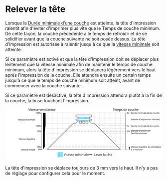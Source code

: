 Relever la tête
===

Lorsque la [Durée minimale d’une couche](./cool_min_layer_time.md) est atteinte, la tête d'impression ralentit afin d'éviter d'imprimer plus vite que le Temps de couche minimum. De cette façon, la couche précédente a le temps de refroidir et de se solidifier avant que la couche suivante ne soit posée dessus. La tête d'impression est autorisée à ralentir jusqu'à ce que la [vitesse minimale](./cool_min_speed.md) soit atteinte.

Si ce paramètre est activé et que la tête d'impression doit se déplacer plus lentement que la vitesse minimale afin de maintenir le temps de couche minimum, alors la tête d'impression se déplacera légèrement vers le haut après l'impression de la couche. Elle attendra ensuite un certain temps jusqu'à ce que le temps de couche minimum soit atteint, avant de commencer avec la couche suivante.

Si ce paramètre est désactivé, la tête d'impression attendra plutôt à la fin de la couche, la buse touchant l'impression.

![Lorsque le temps de couche minimum est atteint, la tête peut se soulever](../images/cool_fan_speed_fr.svg)

La tête d'impression se déplace toujours de 3 mm vers le haut. Il n'y a pas de réglage pour configurer cela pour le moment.
